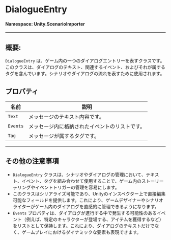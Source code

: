 ﻿# DialogueEntry

#### **Namespace**: Unity.ScenarioImporter
---

## 概要:
`DialogueEntry` は、ゲーム内の一つのダイアログエントリーを表すクラスです。このクラスは、ダイアログのテキスト、関連するイベント、およびそれが属するタグを含んでいます。シナリオやダイアログの流れを表すために使用されます。

## プロパティ
| 名前 | 説明 |
|------------------|------|
| `Text` | メッセージのテキスト内容です。 |
| `Events` | メッセージ内に格納されたイベントのリストです。 |
| `Tag` | メッセージが属するタグです。 |

---
## その他の注意事項
- `DialogueEntry` クラスは、シナリオやダイアログの管理において、テキスト、イベント、タグを組み合わせて使用することで、ゲーム内のストーリーテリングやイベントトリガーの管理を容易にします。
- このクラスはシリアライズ可能であり、Unityのインスペクター上で直接編集可能なフィールドを提供します。これにより、ゲームデザイナーやシナリオライターがゲーム内のダイアログを直感的に管理できるようになります。
- `Events` プロパティは、ダイアログが進行する中で発生する可能性のあるイベント（例えば、特定のキャラクターが登場する、アイテムを獲得するなど）をリストとして保持します。これにより、ダイアログのテキストだけでなく、ゲームプレイにおけるダイナミックな要素も表現できます。
